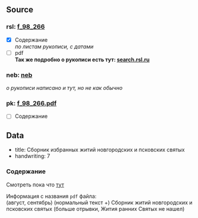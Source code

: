 ## Source

### rsl: [f_98_266][rsl]
- [x] Содержание  
  *по листам рукописи, с датами*
- [ ] pdf  
**Так же подробно о рукописи есть тут:  [search.rsl.ru](https://search.rsl.ru/ru/record/01007883951)**
### neb: [neb](https://rusneb.ru/catalog/000199_000009_007883951/)  
*о рукописи написано и тут, но не как обычно*
### pk: [f_98_266.pdf][pk]
- [ ] Содержание

## Data

* title: Сборник избранных житий новгородских и псковских святых
* handwriting: 7

### Содержание
Смотреть пока что [тут][lives_saints]


Информация с названия `pdf` файла:  
(август, сентябрь)
(нормальный текст +)
Сборник житий новгородских и псковских святых
(больше отрывки, Жития ранних Святых не нашел)




[rsl]: https://lib-fond.ru/lib-rgb/98/f-98-266/

[pk]: ../../../../../../pravoslavie/lives_saints/f_98_266.pdf


[lives_saints]: ../../../lives_saints/Жития_Святых.md
